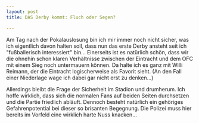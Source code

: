 ```yaml
---
layout: post
title: DAS Derby kommt: Fluch oder Segen?

---
```


Am Tag nach der Pokalauslosung bin ich mir immer noch nicht sicher, was ich eigentlich davon halten soll, dass nun das erste Derby ansteht seit ich "fußballerisch interessiert" bin... Einerseits ist es natürlich schön, dass wir die ohnehin schon klaren Verhältnisse zwischen der Eintracht und dem OFC mit einem Sieg noch untermauern können. Da halte ich es ganz mit Willi Reimann, der die Eintracht logischerweise als Favorit sieht. (An den Fall einer Niederlage wage ich dabei gar nicht erst zu denken...) 

Allerdings bleibt die Frage der Sicherheit im Stadion und drumherum. Ich hoffe wirklich, dass sich die normalen Fans auf beiden Seiten durchsetzen und die Partie friedlich abläuft. Dennoch besteht natürlich ein gehöriges Gefahrenpotential bei dieser so brisanten Begegnung. Die Polizei muss hier bereits im Vorfeld eine wirklich harte Nuss knacken...
